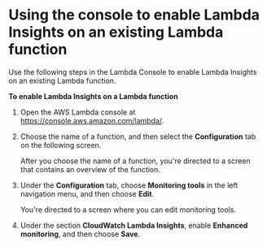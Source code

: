 # Using the console to enable Lambda Insights on an existing Lambda function<a name="Lambda-Insights-Getting-Started-console"></a>

 Use the following steps in the Lambda Console to enable Lambda Insights on an existing Lambda function\. 

**To enable Lambda Insights on a Lambda function**

1. Open the AWS Lambda console at [https://console\.aws\.amazon\.com/lambda/](https://console.aws.amazon.com/lambda/)\.

1.  Choose the name of a function, and then select the **Configuration** tab on the following screen\. 

    After you choose the name of a function, you're directed to a screen that contains an overview of the function\. 

1.  Under the **Configuration** tab, choose **Monitoring tools** in the left navigation menu, and then choose **Edit**\. 

    You're directed to a screen where you can edit monitoring tools\. 

1. Under the section **CloudWatch Lambda Insights**, enable **Enhanced monitoring**, and then choose **Save**\. 